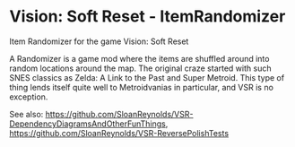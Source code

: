 # Vision: Soft Reset - ItemRandomizer
Item Randomizer for the game Vision: Soft Reset

A Randomizer is a game mod where the items are shuffled around into random locations around the map. The original craze started with such SNES classics as Zelda: A Link to the Past and Super Metroid. This type of thing lends itself quite well to Metroidvanias in particular, and VSR is no exception.

See also: https://github.com/SloanReynolds/VSR-DependencyDiagramsAndOtherFunThings, https://github.com/SloanReynolds/VSR-ReversePolishTests
